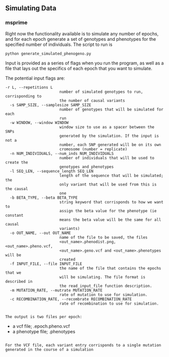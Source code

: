 ## Simulating Data

### msprime

Right now the functionality available is to simulate any number of epochs, and for each epoch generate a set of genotypes and phenotypes for the specified number of individuals. 
The script to run is 
```
python generate_simulated_phenogeno.py
```

Input is provided as a series of flags when you run the program, as well as a file that lays out the specifics of each epoch that you want to simulate.

The potential input flags are:
```
-r L, --repetitions L
                        number of simulated genotypes to run, corrisponding to
                        the number of causal variants
  -s SAMP_SIZE, --samplesize SAMP_SIZE
                        number of genotypes that will be simulated for each
                        run
  -w WINDOW, --window WINDOW
                        window size to use as a spacer between the SNPs
                        generated by the simulation. If the input is not a
                        number, each SNP generated will be on its own
                        cromosome (number = replicate)
  -n NUM_INDIVIDUALS, --num_inds NUM_INDIVIDUALS
                        number of individuals that will be used to create the
                        genotypes and phenotypes
  -l SEQ_LEN, --sequence_length SEQ_LEN
                        length of the sequence that will be simulated; the
                        only variant that will be used from this is the causal
                        one
  -b BETA_TYPE, --beta BETA_TYPE
                        string keyword that corrisponds to how we want to
                        assign the beta value for the phenotype (ie constant
                        means the beta value will be the same for all causal
                        variants)
  -o OUT_NAME, --out OUT_NAME
                        name of the file to be saved, the files
                        <out_name>.phenodist.png, <out_name>.pheno.vcf,
                        <out_name>.geno.vcf and <out_name>.phenotypes will be
                        created
  -f INPUT_FILE, --file INPUT_FILE
                        the name of the file that contains the epochs that we
                        will be simulating. The file format is described in
                        the read_input_file function description.
  -m MUTATION_RATE, --mutrate MUTATION_RATE
                        rate of mutation to use for simulation.
  -c RECOMBINATION_RATE, --recombrate RECOMBINATION_RATE
                        rate of recombination to use for simulation.


The output is two files per epoch: 
```
- a vcf file; <outname>.epoch<N>.pheno.vcf
- a phenotype file; <outname>.phenotypes
```

For the VCF file, each variant entry corrisponds to a single mutation generated in the course of a simulation  